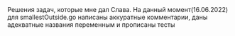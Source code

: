 <div>Решения задач, которые мне дал Слава. На данный момент(16.06.2022) для smallestOutside.go написаны аккуратные комментарии, даны адекватные названия переменным и прописаны тесты</div>
